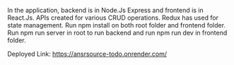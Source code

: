 In the application, backend is in Node.Js Express and frontend is in React.Js.
APIs created for various CRUD operations.
Redux has used for state management.
Run npm install on both root folder and frontend folder.
Run npm run server in root to run backend and run npm run dev in frontend folder.

Deployed Link: https://ansrsource-todo.onrender.com/

